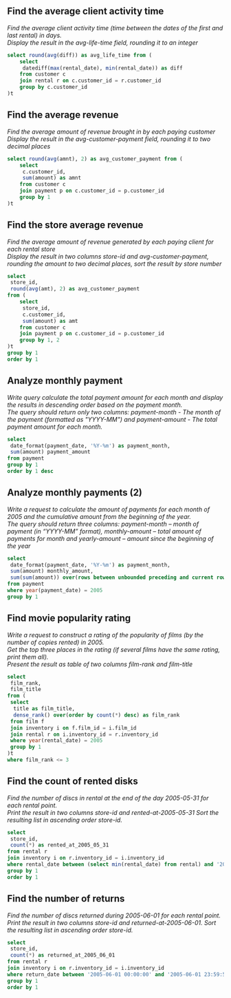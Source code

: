 ## Find the average client activity time

_Find the average client activity time (time between the dates of the first and last rental) in days._  
_Display the result in the avg-life-time field, rounding it to an integer_

```sql
select round(avg(diff)) as avg_life_time from (
    select
     datediff(max(rental_date), min(rental_date)) as diff
    from customer c
    join rental r on c.customer_id = r.customer_id
    group by c.customer_id
)t
```

## Find the average revenue

_Find the average amount of revenue brought in by each paying customer_  
_Display the result in the avg-customer-payment field, rounding it to two decimal places_

```sql
select round(avg(amnt), 2) as avg_customer_payment from (
    select
     c.customer_id,
     sum(amount) as amnt
    from customer c
    join payment p on c.customer_id = p.customer_id
    group by 1
)t
```

## Find the store average revenue

_Find the average amount of revenue generated by each paying client for each rental store_  
_Display the result in two columns store-id and avg-customer-payment, rounding the amount to two decimal places, sort the result by store number_

```sql
select
 store_id,
 round(avg(amt), 2) as avg_customer_payment
from (
    select
     store_id,
     c.customer_id,
     sum(amount) as amt
    from customer c
    join payment p on c.customer_id = p.customer_id
    group by 1, 2
)t
group by 1
order by 1
```

## Analyze monthly payment

_Write query calculate the total payment amount for each month and display the results in descending order based on the payment month._  
_The query should return only two columns: payment-month - The month of the payment (formatted as "YYYY-MM") and payment-amount - The total payment amount for each month._

```sql
select
 date_format(payment_date, '%Y-%m') as payment_month,
 sum(amount) payment_amount
from payment
group by 1
order by 1 desc
```

## Analyze monthly payments (2)

_Write a request to calculate the amount of payments for each month of 2005 and the cumulative amount from the beginning of the year._  
_The query should return three columns: payment-month – month of payment (in “YYYY-MM” format), monthly-amount – total amount of payments for month and yearly-amount – amount since the beginning of the year_

```sql
select
 date_format(payment_date, '%Y-%m') as payment_month,
 sum(amount) monthly_amount,
 sum(sum(amount)) over(rows between unbounded preceding and current row) as yearly_amount
from payment
where year(payment_date) = 2005
group by 1
```

## Find movie popularity rating

_Write a request to construct a rating of the popularity of films (by the number of copies rented) in 2005._  
_Get the top three places in the rating (if several films have the same rating, print them all)._  
_Present the result as table of two columns film-rank and film-title_

```sql
select
 film_rank,
 film_title
from (
 select
  title as film_title,
  dense_rank() over(order by count(*) desc) as film_rank
 from film f
 join inventory i on f.film_id = i.film_id
 join rental r on i.inventory_id = r.inventory_id
 where year(rental_date) = 2005
 group by 1
)t
where film_rank <= 3
```

## Find the count of rented disks

_Find the number of discs in rental at the end of the day 2005-05-31 for each rental point._  
_Print the result in two columns store-id and rented-at-2005-05-31 Sort the resulting list in ascending order store-id._

```sql
select
 store_id,
 count(*) as rented_at_2005_05_31
from rental r
join inventory i on r.inventory_id = i.inventory_id
where rental_date between (select min(rental_date) from rental) and '2005-05-31 23:59:59' and return_date > '2005-05-31 23:59:59'
group by 1
order by 1
```

## Find the number of returns

_Find the number of discs returned during 2005-06-01 for each rental point._  
_Print the result in two columns store-id and returned-at-2005-06-01. Sort the resulting list in ascending order store-id._

```sql
select
 store_id,
 count(*) as returned_at_2005_06_01
from rental r
join inventory i on r.inventory_id = i.inventory_id
where return_date between '2005-06-01 00:00:00' and '2005-06-01 23:59:59'
group by 1
order by 1
```
